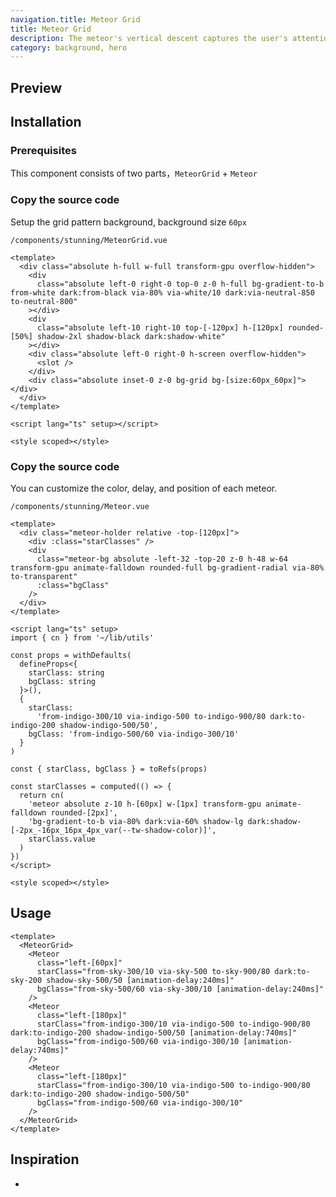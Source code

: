```yaml
---
navigation.title: Meteor Grid
title: Meteor Grid
description: The meteor's vertical descent captures the user's attention
category: background, hero
---
```


## Preview

<Playground url="/playground/meteor-grid"></Playground>

## Installation

### Prerequisites

This component consists of two parts，`MeteorGrid` + `Meteor`

### Copy the source code

Setup the grid pattern background, background size `60px`

`/components/stunning/MeteorGrid.vue`

<CollapseCodeWrapper>

```vue
<template>
  <div class="absolute h-full w-full transform-gpu overflow-hidden">
    <div
      class="absolute left-0 right-0 top-0 z-0 h-full bg-gradient-to-b from-white dark:from-black via-80% via-white/10 dark:via-neutral-850 to-neutral-800"
    ></div>
    <div
      class="absolute left-10 right-10 top-[-120px] h-[120px] rounded-[50%] shadow-2xl shadow-black dark:shadow-white"
    ></div>
    <div class="absolute left-0 right-0 h-screen overflow-hidden">
      <slot />
    </div>
    <div class="absolute inset-0 z-0 bg-grid bg-[size:60px_60px]"></div>
  </div>
</template>

<script lang="ts" setup></script>

<style scoped></style>
```

</CollapseCodeWrapper>

### Copy the source code

You can customize the color, delay, and position of each meteor.

`/components/stunning/Meteor.vue`

<CollapseCodeWrapper>

```vue
<template>
  <div class="meteor-holder relative -top-[120px]">
    <div :class="starClasses" />
    <div
      class="meteor-bg absolute -left-32 -top-20 z-0 h-48 w-64 transform-gpu animate-falldown rounded-full bg-gradient-radial via-80% to-transparent"
      :class="bgClass"
    />
  </div>
</template>

<script lang="ts" setup>
import { cn } from '~/lib/utils'

const props = withDefaults(
  defineProps<{
    starClass: string
    bgClass: string
  }>(),
  {
    starClass:
      'from-indigo-300/10 via-indigo-500 to-indigo-900/80 dark:to-indigo-200 shadow-indigo-500/50',
    bgClass: 'from-indigo-500/60 via-indigo-300/10'
  }
)

const { starClass, bgClass } = toRefs(props)

const starClasses = computed(() => {
  return cn(
    'meteor absolute z-10 h-[60px] w-[1px] transform-gpu animate-falldown rounded-[2px]',
    'bg-gradient-to-b via-80% dark:via-60% shadow-lg dark:shadow-[-2px_-16px_16px_4px_var(--tw-shadow-color)]',
    starClass.value
  )
})
</script>

<style scoped></style>
```

</CollapseCodeWrapper>

## Usage

```vue
<template>
  <MeteorGrid>
    <Meteor
      class="left-[60px]"
      starClass="from-sky-300/10 via-sky-500 to-sky-900/80 dark:to-sky-200 shadow-sky-500/50 [animation-delay:240ms]"
      bgClass="from-sky-500/60 via-sky-300/10 [animation-delay:240ms]"
    />
    <Meteor
      class="left-[180px]"
      starClass="from-indigo-300/10 via-indigo-500 to-indigo-900/80 dark:to-indigo-200 shadow-indigo-500/50 [animation-delay:740ms]"
      bgClass="from-indigo-500/60 via-indigo-300/10 [animation-delay:740ms]"
    />
    <Meteor
      class="left-[180px]"
      starClass="from-indigo-300/10 via-indigo-500 to-indigo-900/80 dark:to-indigo-200 shadow-indigo-500/50"
      bgClass="from-indigo-500/60 via-indigo-300/10"
    />
  </MeteorGrid>
</template>
```

## Inspiration

-
